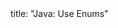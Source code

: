 <frontmatter>
title: "Java: Use Enums"
</frontmatter>

<include src="navbar.md" boilerplate />

<include src="unit-inPage-asFlat.md" boilerplate />